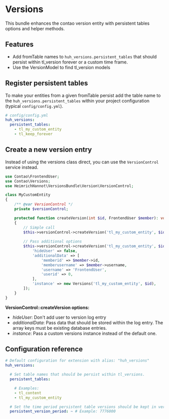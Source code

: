 # Versions

This bundle enhances the contao version entity with persistent tables options and helper methods.

## Features

- Add fromTable names to `huh_versions.persistent_tables` that should persist within tl_version forever or a custom time frame.
- Use the VersionModel to find tl_version models

## Register persistent tables

To make your entities from a given fromTable persist add the table name to the `huh_versions.persistent_tables` within your project configuration (typical `config/config.yml`).
 
```yaml
# config/config.yml
huh_versions:
  persistent_tables:
    - tl_my_custom_entity
    - tl_keep_forever
```

## Create a new version entry

Instead of using the versions class direct, you can use the `VersionControl` service instead.

```php
use Contao\FrontendUser;
use Contao\Versions;
use HeimrichHannot\VersionsBundle\Version\VersionControl;

class MyCustomEntity 
{
    /** @var VersionControl */
    private $versionControl;

    protected function createVersion(int $id, FrontendUser $member): void
    {
        // Simple call
        $this->versionControl->createVersion('tl_my_custom_entity', $id);
        
        // Pass additional options
        $this->versionControl->createVersion('tl_my_custom_entity', $id, [
            'hideUser' => false,
            'additionalData' => [
                'memberid' => $member->id,
                'memberusername' => $member->username,
                'username' => 'FrontendUser',
                'userid' => 0,
            ],
            'instance' => new Versions('tl_my_custom_entity', $id),
        ]);
    }
}
```

**VersionControl::createVersion options:**
- _hideUser_: Don't add user to version log entry
- _additionalData_: Pass data that should be stored within the log entry. The array keys must be existing database entries.
- _instance_: Pass a custom versions instance instead of the default one.

## Configuration reference

```yaml
# Default configuration for extension with alias: "huh_versions"
huh_versions:

  # Set table names that should be persist within tl_versions.
  persistent_tables:

    # Examples:
    - tl_content
    - tl_my_custom_entity

  # Set the time period persistent table versions should be kept in version table. Set to 0 for forever.
  persistent_version_period: ~ # Example: 7776000
```
